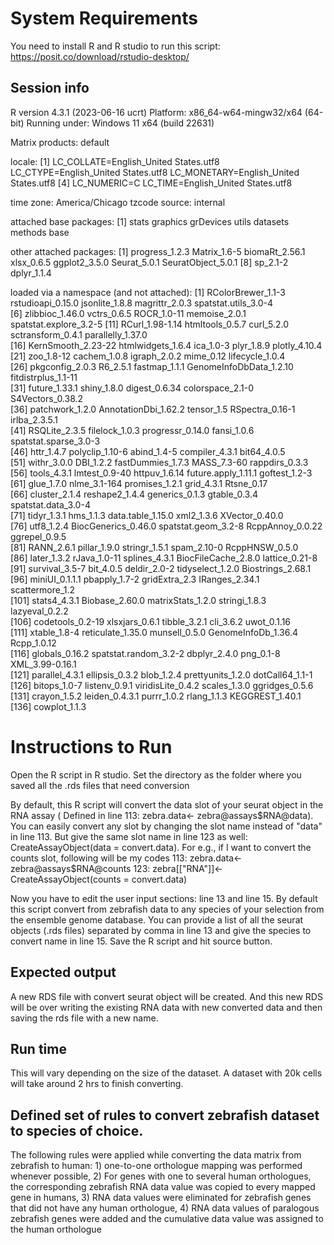 # System Requirements

You need to install R and R studio to run this script:  https://posit.co/download/rstudio-desktop/ 

## Session info

R version 4.3.1 (2023-06-16 ucrt)
Platform: x86_64-w64-mingw32/x64 (64-bit)
Running under: Windows 11 x64 (build 22631)

Matrix products: default


locale:
[1] LC_COLLATE=English_United States.utf8  LC_CTYPE=English_United States.utf8    LC_MONETARY=English_United States.utf8
[4] LC_NUMERIC=C                           LC_TIME=English_United States.utf8    

time zone: America/Chicago
tzcode source: internal

attached base packages:
[1] stats     graphics  grDevices utils     datasets  methods   base     

other attached packages:
[1] progress_1.2.3     Matrix_1.6-5       biomaRt_2.56.1     xlsx_0.6.5         ggplot2_3.5.0      Seurat_5.0.1       SeuratObject_5.0.1
[8] sp_2.1-2           dplyr_1.1.4       

loaded via a namespace (and not attached):
  [1] RColorBrewer_1.1-3      rstudioapi_0.15.0       jsonlite_1.8.8          magrittr_2.0.3          spatstat.utils_3.0-4   
  [6] zlibbioc_1.46.0         vctrs_0.6.5             ROCR_1.0-11             memoise_2.0.1           spatstat.explore_3.2-5 
 [11] RCurl_1.98-1.14         htmltools_0.5.7         curl_5.2.0              sctransform_0.4.1       parallelly_1.37.0      
 [16] KernSmooth_2.23-22      htmlwidgets_1.6.4       ica_1.0-3               plyr_1.8.9              plotly_4.10.4          
 [21] zoo_1.8-12              cachem_1.0.8            igraph_2.0.2            mime_0.12               lifecycle_1.0.4        
 [26] pkgconfig_2.0.3         R6_2.5.1                fastmap_1.1.1           GenomeInfoDbData_1.2.10 fitdistrplus_1.1-11    
 [31] future_1.33.1           shiny_1.8.0             digest_0.6.34           colorspace_2.1-0        S4Vectors_0.38.2       
 [36] patchwork_1.2.0         AnnotationDbi_1.62.2    tensor_1.5              RSpectra_0.16-1         irlba_2.3.5.1          
 [41] RSQLite_2.3.5           filelock_1.0.3          progressr_0.14.0        fansi_1.0.6             spatstat.sparse_3.0-3  
 [46] httr_1.4.7              polyclip_1.10-6         abind_1.4-5             compiler_4.3.1          bit64_4.0.5            
 [51] withr_3.0.0             DBI_1.2.2               fastDummies_1.7.3       MASS_7.3-60             rappdirs_0.3.3         
 [56] tools_4.3.1             lmtest_0.9-40           httpuv_1.6.14           future.apply_1.11.1     goftest_1.2-3          
 [61] glue_1.7.0              nlme_3.1-164            promises_1.2.1          grid_4.3.1              Rtsne_0.17             
 [66] cluster_2.1.4           reshape2_1.4.4          generics_0.1.3          gtable_0.3.4            spatstat.data_3.0-4    
 [71] tidyr_1.3.1             hms_1.1.3               data.table_1.15.0       xml2_1.3.6              XVector_0.40.0         
 [76] utf8_1.2.4              BiocGenerics_0.46.0     spatstat.geom_3.2-8     RcppAnnoy_0.0.22        ggrepel_0.9.5          
 [81] RANN_2.6.1              pillar_1.9.0            stringr_1.5.1           spam_2.10-0             RcppHNSW_0.5.0         
 [86] later_1.3.2             rJava_1.0-11            splines_4.3.1           BiocFileCache_2.8.0     lattice_0.21-8         
 [91] survival_3.5-7          bit_4.0.5               deldir_2.0-2            tidyselect_1.2.0        Biostrings_2.68.1      
 [96] miniUI_0.1.1.1          pbapply_1.7-2           gridExtra_2.3           IRanges_2.34.1          scattermore_1.2        
[101] stats4_4.3.1            Biobase_2.60.0          matrixStats_1.2.0       stringi_1.8.3           lazyeval_0.2.2         
[106] codetools_0.2-19        xlsxjars_0.6.1          tibble_3.2.1            cli_3.6.2               uwot_0.1.16            
[111] xtable_1.8-4            reticulate_1.35.0       munsell_0.5.0           GenomeInfoDb_1.36.4     Rcpp_1.0.12            
[116] globals_0.16.2          spatstat.random_3.2-2   dbplyr_2.4.0            png_0.1-8               XML_3.99-0.16.1        
[121] parallel_4.3.1          ellipsis_0.3.2          blob_1.2.4              prettyunits_1.2.0       dotCall64_1.1-1        
[126] bitops_1.0-7            listenv_0.9.1           viridisLite_0.4.2       scales_1.3.0            ggridges_0.5.6         
[131] crayon_1.5.2            leiden_0.4.3.1          purrr_1.0.2             rlang_1.1.3             KEGGREST_1.40.1        
[136] cowplot_1.1.3    

# Instructions to Run

Open the R script in R studio. Set the directory as the folder where you saved all the .rds files that need conversion

By default, this R script will convert the data slot of your seurat object in the RNA assay ( Defined in line 113:  zebra.data<- zebra@assays$RNA@data). You can easily convert any slot by changing
the slot name instead of "data" in line 113. But give the same slot name in line 123 as well:  CreateAssayObject(data = convert.data). For e.g., if I want to convert the counts slot, following will be my codes
 113:  zebra.data<- zebra@assays$RNA@counts
 123:  zebra[["RNA"]]<- CreateAssayObject(counts = convert.data)

 Now you have to edit the user input sections: line 13 and line 15. By default this script convert from zebrafish data to any species of your selection from the ensemble genome database. You can provide a list of all the 
 seurat objects (.rds files) separated by comma in line 13 and give the species to convert name in line 15. Save the R script and hit source button. 


 ## Expected output

 A new RDS file with convert seurat object will be created. And this new RDS will be over writing the existing RNA data with new converted data and then saving the rds file with a new name.

 ## Run time 
 This will vary depending on the size of the dataset. A dataset with 20k cells will take around 2 hrs to finish converting.


 ## Defined set of rules to convert zebrafish dataset to species of choice. 

The following rules were applied while converting the data matrix from zebrafish to human: 1) one-to-one orthologue mapping was performed whenever possible, 2) For genes with one to several human orthologues, the corresponding zebrafish RNA data value was copied to every mapped gene in humans, 3) RNA data values were eliminated for zebrafish genes that did not have any human orthologue, 4) RNA data values of paralogous zebrafish genes were added and the cumulative data value was assigned to the human orthologue 
 

